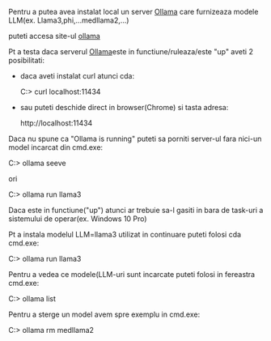 
Pentru a putea avea instalat local un server [Ollama](https://github.com/ollama/ollama/blob/main/docs/faq.md) care furnizeaza modele LLM(ex. Llama3,phi,...medllama2,...)

puteti accesa site-ul [ollama](https://ollama.com/download/windows)



Pt a testa daca serverul [Ollama](https://abvijaykumar.medium.com/ollama-brings-runtime-to-serve-llms-everywhere-8a23b6f6a1b4)este in functiune/ruleaza/este "up" aveti 2 posibilitati:
 - daca aveti instalat curl atunci cda:

   C:\> curl localhost:11434
   
 - sau puteti deschide direct in browser(Chrome) si tasta adresa:
   
   http://localhost:11434

Daca nu spune ca "Ollama is running" puteti sa porniti server-ul fara nici-un model incarcat din cmd.exe:
   
   C:\> ollama seeve

ori

   C:\> ollama run llama3

Daca este in functiune("up") atunci ar trebuie sa-l gasiti in bara de task-uri a sistemului de operar(ex. Windows 10 Pro)
   
Pt a instala modelul LLM=llama3 utilizat in continuare puteti folosi cda cmd.exe: 

 C:\> ollama run llama3

Pentru a vedea ce modele(LLM-uri sunt incarcate puteti folosi in fereastra cmd.exe:

 C:\> ollama list

Pentru a sterge un model avem spre exemplu in cmd.exe:

 C:> ollama rm medllama2

